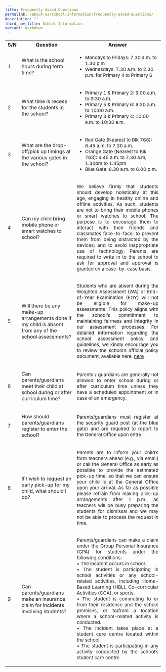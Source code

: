 ```yaml
---
title: Frequently Asked Questions
permalink: /about-us/school-information/frequently-asked-questions/
description: ""
third_nav_title: School Information
variant: markdown
---
```

<table style="width:100%">
  <tbody><tr>
    <th>S/N</th>
    <th>Question</th>
    <th>Answer</th>
  </tr>
  <tr>
    <td><p>1</p></td>
    <td><p>What is the school hours during term time?</p></td>
    <td><ul>
			<li style="font-size:15px">Mondays to Fridays:  7.30 a.m. to 1.30 p.m</li>
			<li style="font-size:15px">Wednesdays:  7.30 a.m. to 2.30 p.m. for Primary 4 to Primary 6</li>
	</ul></td>
  </tr>
  <tr>
    <td><p>2</p></td>
    <td><p>What time is recess for the students in the school?</p></td>
    <td><ul>
			<li style="font-size:15px">Primary 1 &amp; Primary 2: 9:00 a.m. to 9:30 a.m.</li>
			<li style="font-size:15px">Primary 5 &amp; Primary 6: 9:30 a.m. to 10:00 a.m.</li>
			<li style="font-size:15px">Primary 3 &amp; Primary 4: 10:00 a.m. to 10:30 a.m.</li>
	</ul></td>
  </tr>
	<tr>
    <td><p>3</p></td>
    <td><p>What are the drop-off/pick up timings at the various gates in the school?</p></td>
    <td><ul>
			<li style="font-size:15px">Red Gate (Nearest to Blk 768): 6.45 a.m. to 7.30 a.m.</li>
			<li style="font-size:15px">Orange Gate (Nearest to Blk 763): 6.45 a.m. to 7.30 a.m, 1.30pm to 1.45pm</li>
			<li style="font-size:15px">Blue Gate:  6.30 a.m. to 6.00 p.m.</li>
	</ul></td>
  </tr>
	<tr>
    <td><p>4</p></td>
    <td><p>Can my child bring mobile phone or smart watches to school?</p></td>
    <td><p style="font-size: 15px; text-align:justify;">We believe firmly that students should develop holistically at this age, engaging in healthy online and offline activities.  As such, students are not to bring their mobile phones or smart watches to school.  The purpose is to encourage them to interact with their friends and classmates face-to-face; to prevent them from being distracted by the devices; and to avoid inappropriate use of technology. Parents are required to write in to the school to ask for approval and approval is granted on a case-by-case basis.</p></td>
  </tr>
	<tr>
    <td><p>5</p></td>
    <td><p>Will there be any make-up arrangements done if my child is absent from any of the school assessments?</p></td>
    <td><p style="font-size: 15px; text-align:justify;">Students who are absent during the Weighted Assessment (WA) or End-of-Year Examination (EOY) will not be eligible for make-up assessments. This policy aligns with the school’s commitment to maintaining fairness and integrity in our assessment processes. For detailed information regarding the school assessment policy and guidelines, we kindly encourage you to review the school’s official policy document, available here. <a href="https://www.meridianpri.moe.edu.sg/communications/assessment-matters/school-policy-n-practice-on-assessment-matters/">here</a></p></td>
  </tr>
		<tr>
    <td><p>6</p></td>
    <td><p>Can parents/guardians meet their child at school during or after curriculum time?</p></td>
    <td><p style="font-size: 15px; text-align:justify;">Parents / guardians are generally not allowed to enter school during or after curriculum time unless they have a scheduled appointment or in case of an emergency.</p></td>
  </tr>
		<tr>
    <td><p>7</p></td>
    <td><p>How should parents/guardians register to enter the school?</p></td>
    <td><p style="font-size: 15px; text-align:justify;">Parents/guardians must register at the security guard post (at the blue gate) and are required to report to the General Office upon entry.</p></td>
  </tr>
		<tr>
    <td><p>8</p></td>
    <td><p>If I wish to request an early pick-up for my child, what should I do?</p></td>
    <td><p style="font-size: 15px; text-align:justify;">Parents are to inform your child’s form teachers ahead (e.g., via email) or call the General Office as early as possible to provide the estimated pick-up time, so that we can ensure your child is at the General Office upon your arrival. As far as possible please refrain from making pick-up arrangements after 1 p.m., as teachers will be busy preparing the students for dismissal and we may not be able to process the request in time.</p></td>
  </tr>
		<tr>
    <td><p>9</p></td>
    <td><p>Can parents/guardians make an insurance claim for incidents involving students?</p></td>
    <td><p style="font-size: 15px; text-align:justify;">Parents/guardians can make a claim under the Group Personal Insurance (GPA) for students under the following conditions:<br>
•	The incident occurs in school.<br>
•	The student is participating in school activities or any school-related activities, including Home-Based Learning (HBL), Co-curricular Activities (CCA), or sports.<br>
•	The student is commuting to or from their residence and the school premises, or to/from a location where a school-related activity is conducted.<br>
•	The incident takes place at a student care centre located within the school.<br>
•	The student is participating in any activity conducted by the school’s student care centre.
</p></td>
  </tr>
</tbody></table>